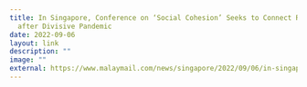 ```yaml
---
title: In Singapore, Conference on ‘Social Cohesion’ Seeks to Connect Region
  after Divisive Pandemic
date: 2022-09-06
layout: link
description: ""
image: ""
external: https://www.malaymail.com/news/singapore/2022/09/06/in-singapore-conference-on-social-cohesion-seeks-to-connect-region-after-divisive-pandemic/26869
---
```


